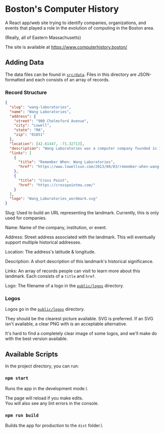 # Boston's Computer History

A React app/web site trying to identify companies, organizations, and events that played a role in the evolution of computing in the Boston area.

(Really, all of Eastern Massachusetts)

The site is available at https://www.computerhistory.boston/

## Adding Data

The data files can be found in [`src/data`](https://github.com/dana-ross/computerhistory-boston/tree/main/src/data). Files in this directory are JSON-formatted and each consists of an array of records.

### Record Structure
  ```json
  {
    "slug": "wang-laboratories",
    "name": "Wang Laboratories",
    "address": {
      "street": "900 Chelmsford Avenue",
      "city": "Lowell",
      "state": "MA",
      "zip": "01851"
    },
    "location": [42.61447, -71.32713],
    "description": "Wang Laboratories was a computer company founded in 1951, by An Wang and G. Y. Chu.[1] The company was successively headquartered in Cambridge, Massachusetts (1954–1963), Tewksbury, Massachusetts (1963–1976), and finally in Lowell, Massachusetts (1976–1997).",
    "links": [
      {
        "title": "Remember When: Wang Laboratories",
        "href": "https://www.lowellsun.com/2013/08/03/remember-when-wang-laboratories/"
      },
      {
        "title": "Cross Point",
        "href": "https://crosspointma.com/"
      }
    ],
    "logo": "Wang_Laboratories_wordmark.svg"
  }
```
Slug: Used to build an URL representing the landmark. Currently, this is only used for companies.

Name: Name of the company, institution, or event.

Address: Street address associated with the landmark. This will eventually support multiple historical addresses.

Location: The address's latitude & longitude.

Description: A short description of this landmark's historical significance.

Links: An array of records people can visit to learn more about this landmark. Each consists of a `title` and `href`.

Logo: The filename of a logo in the [`public/logos`](https://github.com/dana-ross/computerhistory-boston/tree/main/public/logos) directory.

### Logos

Logos go in the [`public/logos`](https://github.com/dana-ross/computerhistory-boston/tree/main/public/logos) directory.

They should be the clearest picture available. SVG is preferred. If an SVG isn't available, a clear PNG with is an acceptable alternative.

It's hard to find a completely clear image of some logos, and we'll make do with the best version available.

## Available Scripts

In the project directory, you can run:

### `npm start`

Runs the app in the development mode.\

The page will reload if you make edits.\
You will also see any lint errors in the console.


### `npm run build`
Builds the app for production to the `dist` folder.\
